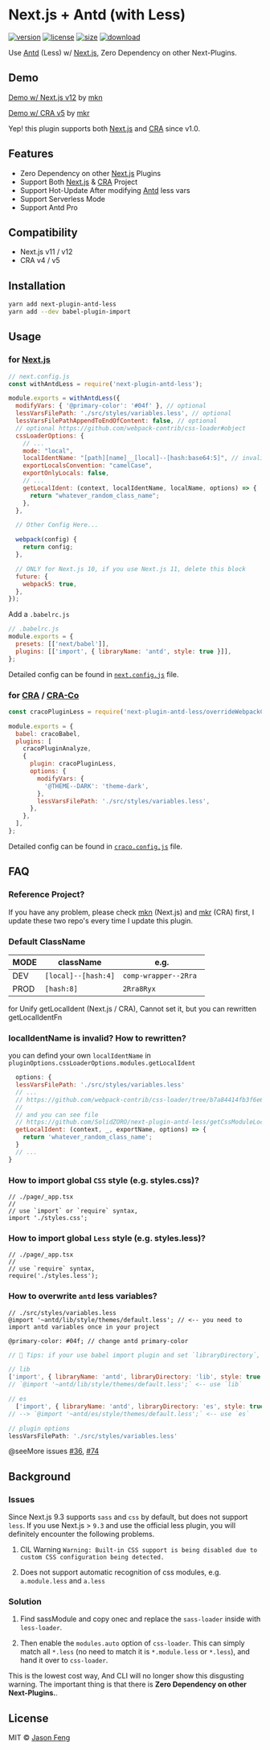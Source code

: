 # Next.js + Antd (with Less)

[![version][npm-img]][npm-url]
[![license][mit-img]][mit-url]
[![size][size-img]][size-url]
[![download][download-img]][download-url]

Use [Antd] (Less) w/ [Next.js], Zero Dependency on other Next-Plugins.


## Demo

[Demo w/ Next.js v12](https://mkn.vercel.app/) by [mkn](https://github.com/SolidZORO/mkn)

[Demo w/ CRA v5](https://mkr.vercel.app/) by [mkr](https://github.com/SolidZORO/mkr)

Yep! this plugin supports both [Next.js] and [CRA] since v1.0.


## Features

- Zero Dependency on other [Next.js] Plugins
- Support Both [Next.js] & [CRA] Project
- Support Hot-Update After modifying [Antd] less vars
- Support Serverless Mode
- Support Antd Pro

## Compatibility

- Next.js v11 / v12
- CRA v4 / v5


## Installation

```sh
yarn add next-plugin-antd-less
yarn add --dev babel-plugin-import
```


## Usage

### for [Next.js]

```js
// next.config.js
const withAntdLess = require('next-plugin-antd-less');

module.exports = withAntdLess({
  modifyVars: { '@primary-color': '#04f' }, // optional
  lessVarsFilePath: './src/styles/variables.less', // optional 
  lessVarsFilePathAppendToEndOfContent: false, // optional
  // optional https://github.com/webpack-contrib/css-loader#object
  cssLoaderOptions: {
    // ... 
    mode: "local",
    localIdentName: "[path][name]__[local]--[hash:base64:5]", // invalid! for Unify getLocalIdent (Next.js / CRA), Cannot set it, but you can rewritten getLocalIdentFn
    exportLocalsConvention: "camelCase",
    exportOnlyLocals: false,
    // ...
    getLocalIdent: (context, localIdentName, localName, options) => {
      return "whatever_random_class_name";
    },
  },

  // Other Config Here...

  webpack(config) {
    return config;
  },

  // ONLY for Next.js 10, if you use Next.js 11, delete this block
  future: {
    webpack5: true,
  },
});
```

Add a `.babelrc.js`

```js
// .babelrc.js
module.exports = {
  presets: [['next/babel']],
  plugins: [['import', { libraryName: 'antd', style: true }]],
};
```

Detailed config can be found in [`next.config.js`](https://github.com/SolidZORO/mkn/blob/master/next.config.js)
file.

### for [CRA] / [CRA-Co]

```js
const cracoPluginLess = require('next-plugin-antd-less/overrideWebpackConfig');

module.exports = {
  babel: cracoBabel,
  plugins: [
    cracoPluginAnalyze,
    {
      plugin: cracoPluginLess,
      options: {
        modifyVars: {
          '@THEME--DARK': 'theme-dark',
        },
        lessVarsFilePath: './src/styles/variables.less',
      },
    },
  ],
};
```

Detailed config can be found in [`craco.config.js`](https://github.com/SolidZORO/mkr/blob/master/scripts/craco/craco-plugin--less.js)
file.


## FAQ

### Reference Project?

If you have any problem, please check [mkn](https://github.com/SolidZORO/mkn) (Next.js)
and [mkr](https://github.com/SolidZORO/mkr) (CRA) first, I update these two repo's every time I update this plugin.

### Default ClassName

| MODE      | className            | e.g.                  |
| --------- | -------------------- |-----------------------|
| DEV       | `[local]--[hash:4]`  | `comp-wrapper--2Rra ` |
| PROD      | `[hash:8]`           | `2Rra8Ryx`            |

for Unify getLocalIdent (Next.js / CRA), Cannot set it, but you can rewritten getLocalIdentFn


### localIdentName is invalid? How to rewritten?

you can defind your own `localIdentName` in `pluginOptions.cssLoaderOptions.modules.getLocalIdent`

```javascript
  options: {
  lessVarsFilePath: './src/styles/variables.less'
  // ...
  // https://github.com/webpack-contrib/css-loader/tree/b7a84414fb3f6e6ff413cbbb7004fa74a78da331#getlocalident
  //
  // and you can see file 
  // https://github.com/SolidZORO/next-plugin-antd-less/getCssModuleLocalIdent.js
  getLocalIdent: (context, _, exportName, options) => {
    return 'whatever_random_class_name';
  }
  // ...
}
```

### How to import global `CSS` style (e.g. styles.css)?

```tsx
// ./page/_app.tsx
//
// use `import` or `require` syntax,
import './styles.css';
```

### How to import global `Less` style (e.g. styles.less)?

```tsx
// ./page/_app.tsx
//
// use `require` syntax,
require('./styles.less');
```

### How to overwrite `antd` less variables?

```less
// ./src/styles/variables.less
@import '~antd/lib/style/themes/default.less'; // <-- you need to import antd variables once in your project

@primary-color: #04f; // change antd primary-color
```


```js
// 🔰️ Tips: if your use babel import plugin and set `libraryDirectory`, please keep `libraryDirectory` and `less path` consistent.

// lib
['import', { libraryName: 'antd', libraryDirectory: 'lib', style: true }]
// `@import '~antd/lib/style/themes/default.less';` <-- use `lib`

// es
  ['import', { libraryName: 'antd', libraryDirectory: 'es', style: true }]
// --> `@import '~antd/es/style/themes/default.less';` <-- use `es`
```


```js
// plugin options
lessVarsFilePath: './src/styles/variables.less'
```

@seeMore issues [#36](https://github.com/SolidZORO/next-plugin-antd-less/issues/36), [#74](https://github.com/SolidZORO/next-plugin-antd-less/issues/74)


## Background

### Issues

Since Next.js 9.3 supports `sass` and `css` by default, but does not support `less`. If you use Next.js > `9.3` and use the official less plugin, you will definitely encounter the following problems.

1. CIL Warning `Warning: Built-in CSS support is being disabled due to custom CSS configuration being detected.`

2. Does not support automatic recognition of css modules, e.g. `a.module.less`
   and `a.less`

### Solution

1. Find sassModule and copy onec and replace the `sass-loader` inside with `less-loader`.

2. Then enable the `modules.auto` option of `css-loader`. This can simply match all `*.less` (no need to match it is `*.module.less` or `*.less`), and hand it over to `css-loader`.

This is the lowest cost way, And CLI will no longer show this disgusting warning. The important thing is that there is **Zero Dependency on other Next-Plugins.**.


## License

MIT © [Jason Feng][author-url]

<!-- links -->

[Next.js]: https://nextjs.org/

[Antd]: https://github.com/ant-design/ant-design/

[CRA]: https://create-react-app.dev/

[CRA-co]: https://github.com/gsoft-inc/craco

<!-- badges -->

[author-url]: https://github.com/SolidZORO

[mit-img]: https://img.shields.io/npm/l/next-plugin-antd-less.svg?style=flat&colorA=000000&colorB=000000

[mit-url]: ./LICENSE


[npm-img]: https://img.shields.io/npm/v/next-plugin-antd-less?style=flat&colorA=000000&colorB=000000

[npm-url]: https://www.npmjs.com/package/next-plugin-antd-less


[size-img]: https://img.shields.io/bundlephobia/minzip/next-plugin-antd-less?label=bundle&style=flat&colorA=000000&colorB=000000

[size-url]: https://www.npmjs.com/package/next-plugin-antd-less


[download-img]: https://img.shields.io/npm/dt/next-plugin-antd-less.svg?style=flat&colorA=000000&colorB=000000

[download-url]: https://www.npmjs.com/package/next-plugin-antd-less


[build-img]: https://img.shields.io/github/workflow/status/SolidZORO/next-plugin-antd-less/Lint?style=flat&colorA=000000&colorB=000000

[build-url]: https://github.com/SolidZORO/next-plugin-antd-less/actions

